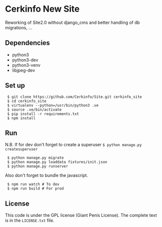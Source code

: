 # Cerkinfo New Site

Reworking of Site2.0 without django_cms and better handling of db migrations, ...

## Dependencies
- python3
- python3-dev
- python3-venv
- libjpeg-dev

## Set up
```
 $ git clone https://github.com/Cerkinfo/Site.git cerkinfo_site
 $ cd cerkinfo_site
 $ virtualenv --python=/usr/bin/python3 .ve
 $ source .ve/bin/activate
 $ pip install -r requirements.txt
 $ npm install
```
## Run

N.B. If for dev don't forget to create a superuser `$ python manage.py createsuperuser`

```
 $ python manage.py migrate
 $ python manage.py loaddata fixtures/init.json
 $ python manage.py runserver
```

Also don't forget to bundle the javascript.

```
 $ npm run watch # To dev
 $ npm run build # For prod
```

## License

This code is under the GPL license (Giant Penis License). The complete text is in the `LICENSE.txt` file.
